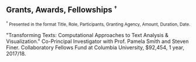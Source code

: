 ## Grants, Awards, Fellowships <small><sup>†</sup></small>

<small><sup>†</sup> Presented in the format Title, Role, Participants,
Granting Agency, Amount, Duration, Date.</small>

"Transforming Texts: Computational Approaches to Text Analysis &
Visualization." Co-Principal Investigator with Prof. Pamela Smith and Steven
Finer. Collaboratory Fellows Fund at Columbia University, $92,454, 1 year,
2017/18.

